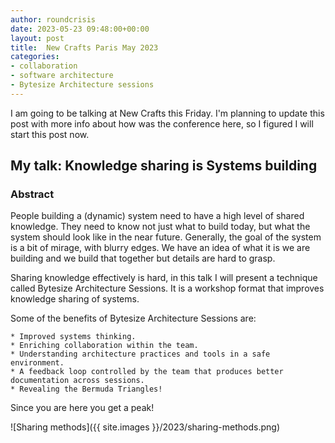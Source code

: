 ```yaml
---
author: roundcrisis
date: 2023-05-23 09:48:00+00:00
layout: post
title:  New Crafts Paris May 2023 
categories:
- collaboration
- software architecture
- Bytesize Architecture sessions
---
```


I am going to be talking at New Crafts this Friday. I'm planning to update this post with more info about how was the conference here, so I figured I will start this post now.

## My talk: Knowledge sharing is Systems building

### Abstract 

People building a (dynamic) system need to have a high level of shared knowledge. They need to know not just what to build today, but what the system should look like in the near future. Generally, the goal of the system is a bit of mirage, with blurry edges. We have an idea of what it is we are building and we build that together but details are hard to grasp.

Sharing knowledge effectively is hard, in this talk I will present a technique called Bytesize Architecture Sessions. It is a workshop format that improves knowledge sharing of systems.

Some of the benefits of Bytesize Architecture Sessions are:

    * Improved systems thinking.
    * Enriching collaboration within the team.
    * Understanding architecture practices and tools in a safe environment.
    * A feedback loop controlled by the team that produces better documentation across sessions.
    * Revealing the Bermuda Triangles!

Since you are here you get a peak!     

![Sharing methods]({{ site.images }}/2023/sharing-methods.png)

